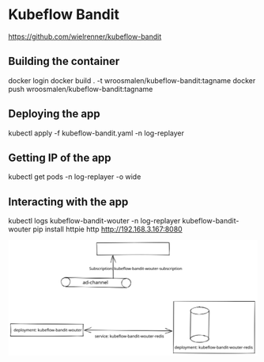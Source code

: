 # Kubeflow Bandit
https://github.com/wielrenner/kubeflow-bandit

## Building the container
docker login
docker build . -t wroosmalen/kubeflow-bandit:tagname
docker push wroosmalen/kubeflow-bandit:tagname

## Deploying the app
kubectl apply -f kubeflow-bandit.yaml -n log-replayer

## Getting IP of the app
kubectl get pods -n log-replayer -o wide

## Interacting with the app
kubectl logs kubeflow-bandit-wouter -n log-replayer kubeflow-bandit-wouter
pip install httpie
http http://192.168.3.167:8080

![inline](images/overview.svg)